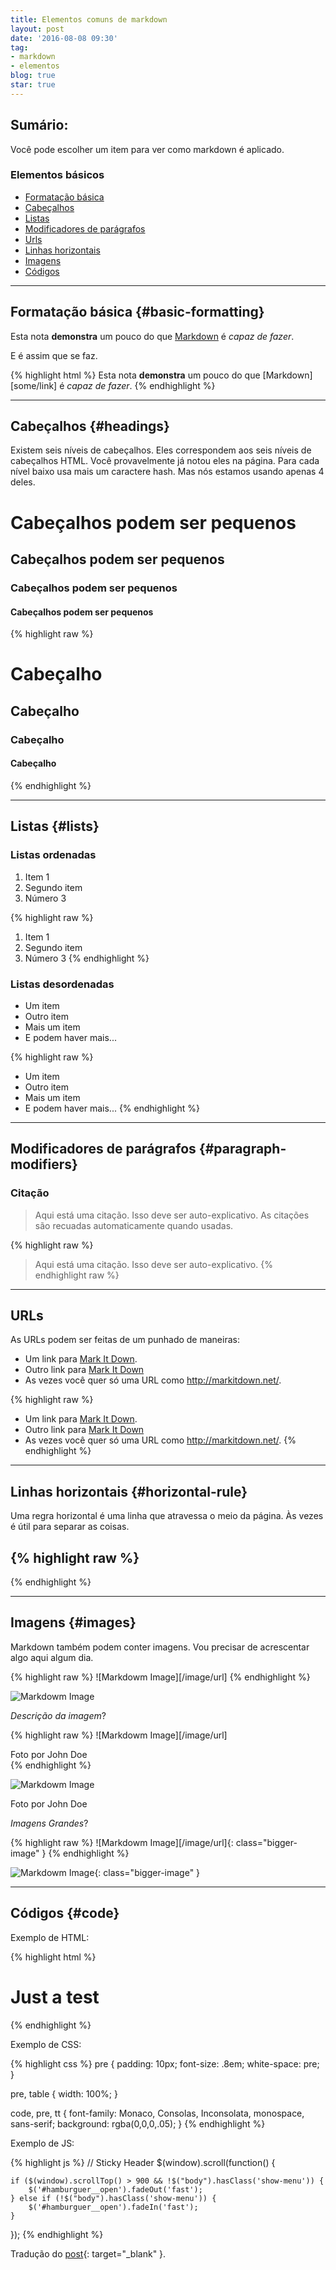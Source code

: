 ```yaml
---
title: Elementos comuns de markdown
layout: post
date: '2016-08-08 09:30'
tag:
- markdown
- elementos
blog: true
star: true
---
```


## Sumário:

Você pode escolher um item para ver como markdown é aplicado.

### Elementos básicos

- [Formatação básica](#basic-formatting)
- [Cabeçalhos](#headings)
- [Listas](#lists)
- [Modificadores de parágrafos](#paragraph-modifiers)
- [Urls](#urls)
- [Linhas horizontais](#horizontal-rule)
- [Imagens](#images)
- [Códigos](#code)

---

## Formatação básica {#basic-formatting}

Esta nota **demonstra** um pouco do que [Markdown][1] é *capaz de fazer*.

E é assim que se faz.

{% highlight html %}
Esta nota **demonstra** um pouco do que [Markdown][some/link] é *capaz de fazer*.
{% endhighlight %}

---

## Cabeçalhos {#headings}

Existem seis níveis de cabeçalhos. Eles correspondem aos seis níveis de cabeçalhos HTML. Você provavelmente já notou eles na página. Para cada nível baixo usa mais um caractere hash. Mas nós estamos usando apenas 4 deles.

# Cabeçalhos podem ser pequenos

## Cabeçalhos podem ser pequenos

### Cabeçalhos podem ser pequenos

#### Cabeçalhos podem ser pequenos

{% highlight raw %}
# Cabeçalho
## Cabeçalho
### Cabeçalho
#### Cabeçalho
{% endhighlight %}

---

## Listas {#lists}

### Listas ordenadas

1. Item 1
2. Segundo item
3. Número 3

{% highlight raw %}
1. Item 1
2. Segundo item
3. Número 3
{% endhighlight %}

### Listas desordenadas

* Um item
* Outro item
* Mais um item
* E podem haver mais...

{% highlight raw %}
* Um item
* Outro item
* Mais um item
* E podem haver mais...
{% endhighlight %}

---

## Modificadores de parágrafos {#paragraph-modifiers}

### Citação

> Aqui está uma citação. Isso deve ser auto-explicativo. As citações são recuadas automaticamente quando usadas.

{% highlight raw %}
> Aqui está uma citação. Isso deve ser auto-explicativo.
{% endhighlight raw %}

---

## URLs

As URLs podem ser feitas de um punhado de maneiras:

* Um link para [Mark It Down][3].
* Outro link para [Mark It Down](http://markitdown.net/)
* As vezes você quer só uma URL como <http://markitdown.net/>.

{% highlight raw %}
* Um link para [Mark It Down][3].
* Outro link para [Mark It Down](http://markitdown.net/)
* As vezes você quer só uma URL como <http://markitdown.net/>.
{% endhighlight %}

---

## Linhas horizontais {#horizontal-rule}

Uma regra horizontal é uma linha que atravessa o meio da página.
Às vezes é útil para separar as coisas.

{% highlight raw %}
---
{% endhighlight %}

---

## Imagens {#images}

Markdown também podem conter imagens. Vou precisar de acrescentar algo aqui algum dia.

{% highlight raw %}
![Markdowm Image][/image/url]
{% endhighlight %}

![Markdowm Image][6]

*Descrição da imagem*?

{% highlight raw %}
![Markdowm Image][/image/url]
<figcaption class="caption">Foto por John Doe</figcaption>
{% endhighlight %}

![Markdowm Image][6]
<figcaption class="caption">Foto por John Doe</figcaption>

*Imagens Grandes*?

{% highlight raw %}
![Markdowm Image][/image/url]{: class="bigger-image" }
{% endhighlight %}

![Markdowm Image][6]{: class="bigger-image" }

---

## Códigos {#code}

Exemplo de HTML:

{% highlight html %}
<!DOCTYPE html>
<html lang="en">
<head>
    <meta charset="UTF-8">
    <title>Document</title>
</head>
<body>
    <h1>Just a test</h1>
</body>
</html>
{% endhighlight %}

Exemplo de CSS:

{% highlight css %}
pre {
    padding: 10px;
    font-size: .8em;
    white-space: pre;
}

pre, table {
    width: 100%;
}

code, pre, tt {
    font-family: Monaco, Consolas, Inconsolata, monospace, sans-serif;
    background: rgba(0,0,0,.05);
}
{% endhighlight %}

Exemplo de JS:

{% highlight js %}
// Sticky Header
$(window).scroll(function() {

    if ($(window).scrollTop() > 900 && !$("body").hasClass('show-menu')) {
        $('#hamburguer__open').fadeOut('fast');
    } else if (!$("body").hasClass('show-menu')) {
        $('#hamburguer__open').fadeIn('fast');
    }

});
{% endhighlight %}

[1]: http://daringfireball.net/projects/markdown/
[2]: http://www.fileformat.info/info/unicode/char/2163/index.htm
[3]: http://www.markitdown.net/
[4]: http://daringfireball.net/projects/markdown/basics
[5]: http://daringfireball.net/projects/markdown/syntax
[6]: http://kune.fr/wp-content/uploads/2013/10/ghost-blog.jpg

Tradução do [post](https://koppl.in/indigo/markdown-common-elements/){: target="_blank" }.
